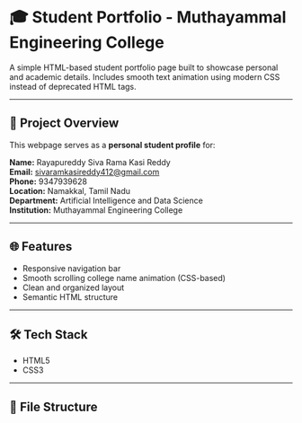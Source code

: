 # 🎓 Student Portfolio - Muthayammal Engineering College

A simple HTML-based student portfolio page built to showcase personal and academic details. Includes smooth text animation using modern CSS instead of deprecated HTML tags.

---

## 📄 Project Overview

This webpage serves as a **personal student profile** for:

**Name:** Rayapureddy Siva Rama Kasi Reddy  
**Email:** sivaramkasireddy412@gmail.com  
**Phone:** 9347939628  
**Location:** Namakkal, Tamil Nadu  
**Department:** Artificial Intelligence and Data Science  
**Institution:** Muthayammal Engineering College

---

## 🌐 Features

- Responsive navigation bar
- Smooth scrolling college name animation (CSS-based)
- Clean and organized layout
- Semantic HTML structure

---

## 🛠️ Tech Stack

- HTML5
- CSS3

---

## 📁 File Structure

